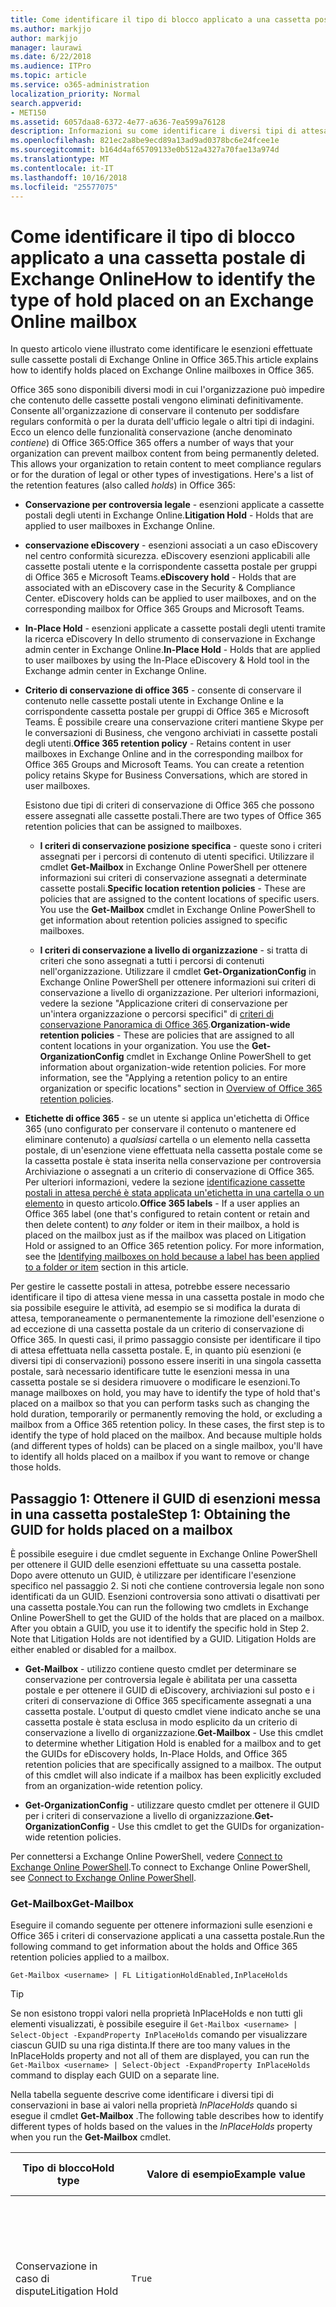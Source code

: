 ```yaml
---
title: Come identificare il tipo di blocco applicato a una cassetta postale di Exchange Online
ms.author: markjjo
author: markjjo
manager: laurawi
ms.date: 6/22/2018
ms.audience: ITPro
ms.topic: article
ms.service: o365-administration
localization_priority: Normal
search.appverid:
- MET150
ms.assetid: 6057daa8-6372-4e77-a636-7ea599a76128
description: Informazioni su come identificare i diversi tipi di attesa può essere messa in una cassetta postale di Office 365. Questi tipi di conservazioni includono i criteri di conservazione Office 365, esenzioni eDiscovery e conservazione per controversia legale. È inoltre possibile determinare se un utente è stato escluso da un criterio di conservazione a livello di organizzazione
ms.openlocfilehash: 821ec2a8be9ecd89a13ad9ad0378bc6e24fcee1e
ms.sourcegitcommit: b164d4af65709133e0b512a4327a70fae13a974d
ms.translationtype: MT
ms.contentlocale: it-IT
ms.lasthandoff: 10/16/2018
ms.locfileid: "25577075"
---
```

# <a name="how-to-identify-the-type-of-hold-placed-on-an-exchange-online-mailbox"></a><span data-ttu-id="5a758-105">Come identificare il tipo di blocco applicato a una cassetta postale di Exchange Online</span><span class="sxs-lookup"><span data-stu-id="5a758-105">How to identify the type of hold placed on an Exchange Online mailbox</span></span>

<span data-ttu-id="5a758-106">In questo articolo viene illustrato come identificare le esenzioni effettuate sulle cassette postali di Exchange Online in Office 365.</span><span class="sxs-lookup"><span data-stu-id="5a758-106">This article explains how to identify holds placed on Exchange Online mailboxes in Office 365.</span></span>

<span data-ttu-id="5a758-p102">Office 365 sono disponibili diversi modi in cui l'organizzazione può impedire che contenuto delle cassette postali vengono eliminati definitivamente. Consente all'organizzazione di conservare il contenuto per soddisfare regulars conformità o per la durata dell'ufficio legale o altri tipi di indagini. Ecco un elenco delle funzionalità conservazione (anche denominato *contiene*) di Office 365:</span><span class="sxs-lookup"><span data-stu-id="5a758-p102">Office 365 offers a number of ways that your organization can prevent mailbox content from being permanently deleted. This allows your organization to retain content to meet compliance regulars or for the duration of legal or other types of investigations. Here's a list of the retention features (also called *holds*) in Office 365:</span></span>

- <span data-ttu-id="5a758-110">**Conservazione per controversia legale** - esenzioni applicate a cassette postali degli utenti in Exchange Online.</span><span class="sxs-lookup"><span data-stu-id="5a758-110">**Litigation Hold** - Holds that are applied to user mailboxes in Exchange Online.</span></span>

- <span data-ttu-id="5a758-p103">**conservazione eDiscovery** - esenzioni associati a un caso eDiscovery nel centro conformità sicurezza. eDiscovery esenzioni applicabili alle cassette postali utente e la corrispondente cassetta postale per gruppi di Office 365 e Microsoft Teams.</span><span class="sxs-lookup"><span data-stu-id="5a758-p103">**eDiscovery hold** - Holds that are associated with an eDiscovery case in the Security & Compliance Center. eDiscovery holds can be applied to user mailboxes, and on the corresponding mailbox for Office 365 Groups and Microsoft Teams.</span></span>

- <span data-ttu-id="5a758-113">**In-Place Hold** - esenzioni applicate a cassette postali degli utenti tramite la ricerca eDiscovery In dello strumento di conservazione in Exchange admin center in Exchange Online.</span><span class="sxs-lookup"><span data-stu-id="5a758-113">**In-Place Hold** - Holds that are applied to user mailboxes by using the In-Place eDiscovery & Hold tool in the Exchange admin center in Exchange Online.</span></span>

- <span data-ttu-id="5a758-p104">**Criterio di conservazione di office 365** - consente di conservare il contenuto nelle cassette postali utente in Exchange Online e la corrispondente cassetta postale per gruppi di Office 365 e Microsoft Teams. È possibile creare una conservazione criteri mantiene Skype per le conversazioni di Business, che vengono archiviati in cassette postali degli utenti.</span><span class="sxs-lookup"><span data-stu-id="5a758-p104">**Office 365 retention policy** - Retains content in user mailboxes in Exchange Online and in the corresponding mailbox for Office 365 Groups and Microsoft Teams. You can create a retention policy retains Skype for Business Conversations, which are stored in user mailboxes.</span></span>

  <span data-ttu-id="5a758-116">Esistono due tipi di criteri di conservazione di Office 365 che possono essere assegnati alle cassette postali.</span><span class="sxs-lookup"><span data-stu-id="5a758-116">There are two types of Office 365 retention policies that can be assigned to mailboxes.</span></span>

    - <span data-ttu-id="5a758-p105">**I criteri di conservazione posizione specifica** - queste sono i criteri assegnati per i percorsi di contenuto di utenti specifici. Utilizzare il cmdlet **Get-Mailbox** in Exchange Online PowerShell per ottenere informazioni sui criteri di conservazione assegnati a determinate cassette postali.</span><span class="sxs-lookup"><span data-stu-id="5a758-p105">**Specific location retention policies** - These are policies that are assigned to the content locations of specific users. You use the **Get-Mailbox** cmdlet in Exchange Online PowerShell to get information about retention policies assigned to specific mailboxes.</span></span>

    - <span data-ttu-id="5a758-p106">**I criteri di conservazione a livello di organizzazione** - si tratta di criteri che sono assegnati a tutti i percorsi di contenuti nell'organizzazione. Utilizzare il cmdlet **Get-OrganizationConfig** in Exchange Online PowerShell per ottenere informazioni sui criteri di conservazione a livello di organizzazione. Per ulteriori informazioni, vedere la sezione "Applicazione criteri di conservazione per un'intera organizzazione o percorsi specifici" di [criteri di conservazione Panoramica di Office 365](retention-policies.md#applying-a-retention-policy-to-an-entire-organization-or-specific-locations).</span><span class="sxs-lookup"><span data-stu-id="5a758-p106">**Organization-wide retention policies** - These are policies that are assigned to all content locations in your organization. You use the **Get-OrganizationConfig** cmdlet in Exchange Online PowerShell to get information about organization-wide retention policies. For more information, see the "Applying a retention policy to an entire organization or specific locations" section in [Overview of Office 365 retention policies](retention-policies.md#applying-a-retention-policy-to-an-entire-organization-or-specific-locations).</span></span>

- <span data-ttu-id="5a758-p107">**Etichette di office 365** - se un utente si applica un'etichetta di Office 365 (uno configurato per conservare il contenuto o mantenere ed eliminare contenuto) a *qualsiasi* cartella o un elemento nella cassetta postale, di un'esenzione viene effettuata nella cassetta postale come se la cassetta postale è stata inserita nella conservazione per controversia Archiviazione o assegnati a un criterio di conservazione di Office 365. Per ulteriori informazioni, vedere la sezione [identificazione cassette postali in attesa perché è stata applicata un'etichetta in una cartella o un elemento](#identifying-mailboxes-on-hold-because-a-label-has-been-applied-to-a-folder-or-item) in questo articolo.</span><span class="sxs-lookup"><span data-stu-id="5a758-p107">**Office 365 labels** - If a user applies an Office 365 label (one that's configured to retain content or retain and then delete content) to *any* folder or item in their mailbox, a hold is placed on the mailbox just as if the mailbox was placed on Litigation Hold or assigned to an Office 365 retention policy. For more information, see the [Identifying mailboxes on hold because a label has been applied to a folder or item](#identifying-mailboxes-on-hold-because-a-label-has-been-applied-to-a-folder-or-item) section in this article.</span></span>

<span data-ttu-id="5a758-p108">Per gestire le cassette postali in attesa, potrebbe essere necessario identificare il tipo di attesa viene messa in una cassetta postale in modo che sia possibile eseguire le attività, ad esempio se si modifica la durata di attesa, temporaneamente o permanentemente la rimozione dell'esenzione o ad eccezione di una cassetta postale da un criterio di conservazione di Office 365. In questi casi, il primo passaggio consiste per identificare il tipo di attesa effettuata nella cassetta postale. E, in quanto più esenzioni (e diversi tipi di conservazioni) possono essere inseriti in una singola cassetta postale, sarà necessario identificare tutte le esenzioni messa in una cassetta postale se si desidera rimuovere o modificare le esenzioni.</span><span class="sxs-lookup"><span data-stu-id="5a758-p108">To manage mailboxes on hold, you may have to identify the type of hold that's placed on a mailbox so that you can perform tasks such as changing the hold duration, temporarily or permanently removing the hold, or excluding a mailbox from a Office 365 retention policy. In these cases, the first step is to identify the type of hold placed on the mailbox. And because multiple holds (and different types of holds) can be placed on a single mailbox, you'll have to identify all holds placed on a mailbox if you want to remove or change those holds.</span></span>

## <a name="step-1-obtaining-the-guid-for-holds-placed-on-a-mailbox"></a><span data-ttu-id="5a758-127">Passaggio 1: Ottenere il GUID di esenzioni messa in una cassetta postale</span><span class="sxs-lookup"><span data-stu-id="5a758-127">Step 1: Obtaining the GUID for holds placed on a mailbox</span></span>

<span data-ttu-id="5a758-p109">È possibile eseguire i due cmdlet seguente in Exchange Online PowerShell per ottenere il GUID delle esenzioni effettuate su una cassetta postale. Dopo avere ottenuto un GUID, è utilizzare per identificare l'esenzione specifico nel passaggio 2. Si noti che contiene controversia legale non sono identificati da un GUID. Esenzioni controversia sono attivati o disattivati per una cassetta postale.</span><span class="sxs-lookup"><span data-stu-id="5a758-p109">You can run the following two cmdlets in Exchange Online PowerShell to get the GUID of the holds that are placed on a mailbox. After you obtain a GUID, you use it to identify the specific hold in Step 2. Note that Litigation Holds are not identified by a GUID. Litigation Holds are either enabled or disabled for a mailbox.</span></span>

- <span data-ttu-id="5a758-p110">**Get-Mailbox** - utilizzo contiene questo cmdlet per determinare se conservazione per controversia legale è abilitata per una cassetta postale e per ottenere il GUID di eDiscovery, archiviazioni sul posto e i criteri di conservazione di Office 365 specificamente assegnati a una cassetta postale. L'output di questo cmdlet viene indicato anche se una cassetta postale è stata esclusa in modo esplicito da un criterio di conservazione a livello di organizzazione.</span><span class="sxs-lookup"><span data-stu-id="5a758-p110">**Get-Mailbox** - Use this cmdlet to determine whether Litigation Hold is enabled for a mailbox and to get the GUIDs for eDiscovery holds, In-Place Holds, and Office 365 retention policies that are specifically assigned to a mailbox. The output of this cmdlet will also indicate if a mailbox has been explicitly excluded from an organization-wide retention policy.</span></span>

- <span data-ttu-id="5a758-134">**Get-OrganizationConfig** - utilizzare questo cmdlet per ottenere il GUID per i criteri di conservazione a livello di organizzazione.</span><span class="sxs-lookup"><span data-stu-id="5a758-134">**Get-OrganizationConfig** - Use this cmdlet to get the GUIDs for organization-wide retention policies.</span></span>

<span data-ttu-id="5a758-135">Per connettersi a Exchange Online PowerShell, vedere [Connect to Exchange Online PowerShell](https://docs.microsoft.com/powershell/exchange/exchange-online/connect-to-exchange-online-powershell/connect-to-exchange-online-powershell?view=exchange-ps).</span><span class="sxs-lookup"><span data-stu-id="5a758-135">To connect to Exchange Online PowerShell, see [Connect to Exchange Online PowerShell](https://docs.microsoft.com/powershell/exchange/exchange-online/connect-to-exchange-online-powershell/connect-to-exchange-online-powershell?view=exchange-ps).</span></span>

### <a name="get-mailbox"></a><span data-ttu-id="5a758-136">Get-Mailbox</span><span class="sxs-lookup"><span data-stu-id="5a758-136">Get-Mailbox</span></span>

<span data-ttu-id="5a758-137">Eseguire il comando seguente per ottenere informazioni sulle esenzioni e Office 365 i criteri di conservazione applicati a una cassetta postale.</span><span class="sxs-lookup"><span data-stu-id="5a758-137">Run the following command to get information about the holds and Office 365 retention policies applied to a mailbox.</span></span>

```
Get-Mailbox <username> | FL LitigationHoldEnabled,InPlaceHolds
```

> [!TIP]
> <span data-ttu-id="5a758-138">Se non esistono troppi valori nella proprietà InPlaceHolds e non tutti gli elementi visualizzati, è possibile eseguire il `Get-Mailbox <username> | Select-Object -ExpandProperty InPlaceHolds` comando per visualizzare ciascun GUID su una riga distinta.</span><span class="sxs-lookup"><span data-stu-id="5a758-138">If there are too many values in the InPlaceHolds property and not all of them are displayed, you can run the `Get-Mailbox <username> | Select-Object -ExpandProperty InPlaceHolds` command to display each GUID on a separate line.</span></span>

<span data-ttu-id="5a758-139">Nella tabella seguente descrive come identificare i diversi tipi di conservazioni in base ai valori nella proprietà *InPlaceHolds* quando si esegue il cmdlet **Get-Mailbox** .</span><span class="sxs-lookup"><span data-stu-id="5a758-139">The following table describes how to identify different types of holds based on the values in the *InPlaceHolds* property when you run the **Get-Mailbox** cmdlet.</span></span>


|<span data-ttu-id="5a758-140">Tipo di blocco</span><span class="sxs-lookup"><span data-stu-id="5a758-140">Hold type</span></span>  |<span data-ttu-id="5a758-141">Valore di esempio</span><span class="sxs-lookup"><span data-stu-id="5a758-141">Example value</span></span>  |<span data-ttu-id="5a758-142">Come identificare la conservazione</span><span class="sxs-lookup"><span data-stu-id="5a758-142">How to identify the hold</span></span>  |
|---------|---------|---------|
|<span data-ttu-id="5a758-143">Conservazione in caso di dispute</span><span class="sxs-lookup"><span data-stu-id="5a758-143">Litigation Hold</span></span>     |    `True`     |     <span data-ttu-id="5a758-144">Conservazione per controversia legale è abilitata per una cassetta postale se la proprietà *LitigationHoldEnabled* è impostata su `True`.</span><span class="sxs-lookup"><span data-stu-id="5a758-144">Litigation Hold is enabled for a mailbox if the *LitigationHoldEnabled* property is set to `True`.</span></span>    |
|<span data-ttu-id="5a758-145">esenzione di eDiscovery</span><span class="sxs-lookup"><span data-stu-id="5a758-145">eDiscovery hold</span></span>     |  `UniH7d895d48-7e23-4a8d-8346-533c3beac15d`       |   <span data-ttu-id="5a758-p111">La *proprietà InPlaceHolds* contiene il GUID di qualsiasi sospensione associata a un caso eDiscovery nel centro conformità sicurezza. È possibile sapere si tratta di un'esenzione di eDiscovery in quanto il GUID inizia con la `UniH` prefisso (che indica una conservazione unificata).</span><span class="sxs-lookup"><span data-stu-id="5a758-p111">The *InPlaceHolds property* contains the GUID of any hold associated with an eDiscovery case in the Security & Compliance Center. You can tell this is an eDiscovery hold because the GUID starts with the `UniH` prefix (which denotes a Unified Hold).</span></span>      |
|<span data-ttu-id="5a758-148">Blocco sul posto</span><span class="sxs-lookup"><span data-stu-id="5a758-148">In-Place Hold</span></span>     |     `c0ba3ce811b6432a8751430937152491` <br/> <span data-ttu-id="5a758-149">oppure</span><span class="sxs-lookup"><span data-stu-id="5a758-149">or</span></span> <br/> `cld9c0a984ca74b457fbe4504bf7d3e00de`  |     <span data-ttu-id="5a758-p112">La proprietà *InPlaceHolds* contiene il GUID In-Place Hold che viene inserito nella cassetta postale. È possibile sapere tratta an In-Place Hold perché sia il GUID non inizia con un prefisso, inizia con la `cld` prefisso.</span><span class="sxs-lookup"><span data-stu-id="5a758-p112">The *InPlaceHolds* property contains the GUID of the In-Place Hold that's placed on the mailbox. You can tell this is an In-Place Hold because the GUID either doesn't start with a prefix or it starts with the `cld` prefix.</span></span>     |
|<span data-ttu-id="5a758-152">Criterio di conservazione di Office 365 in modo specifico applicato alla cassetta postale</span><span class="sxs-lookup"><span data-stu-id="5a758-152">Office 365 retention policy specifically applied to the mailbox</span></span>     |    `mbxcdbbb86ce60342489bff371876e7f224:1` <br/> <span data-ttu-id="5a758-153">oppure</span><span class="sxs-lookup"><span data-stu-id="5a758-153">or</span></span> <br/> `skp127d7cf1076947929bf136b7a2a8c36f:3`     |     <span data-ttu-id="5a758-p113">La proprietà InPlaceHolds contiene i GUID qualsiasi posizione specifica dei criteri di conservazione applicato alla cassetta postale. È possibile identificare i criteri di conservazione in quanto il GUID inizia con la `mbx` o `skp` prefisso. Il `skp` prefisso indica che viene applicato il criterio di conservazione Skype per le conversazioni Business nella cassetta postale dell'utente.</span><span class="sxs-lookup"><span data-stu-id="5a758-p113">The InPlaceHolds property contains GUIDs of any specific location retention policy that's applied to the mailbox. You can identify retention policies because the GUID starts with the `mbx` or the `skp` prefix. The `skp` prefix indicates that the retention policy is applied to Skype for Business conversations in the user's mailbox.</span></span>    |
|<span data-ttu-id="5a758-157">Escluso da un criterio di conservazione a livello di organizzazione Office 365</span><span class="sxs-lookup"><span data-stu-id="5a758-157">Excluded from an organization-wide Office 365 retention policy</span></span>     |   `-mbxe9b52bf7ab3b46a286308ecb29624696`      |     <span data-ttu-id="5a758-158">Se una cassetta postale è escluso da un criterio di conservazione a livello di organizzazione Office 365, il GUID per il criterio di conservazione della cassetta postale viene escluso dal viene visualizzato nella proprietà InPlaceHolds e identificato dal `-mbx` prefisso.</span><span class="sxs-lookup"><span data-stu-id="5a758-158">If a mailbox is excluded from an organization-wide Office 365 retention policy, the GUID for the retention policy the mailbox is excluded from is displayed in the InPlaceHolds property and is identified by the `-mbx` prefix.</span></span>    |

### <a name="get-organizationconfig"></a><span data-ttu-id="5a758-159">Get-OrganizationConfig</span><span class="sxs-lookup"><span data-stu-id="5a758-159">Get-OrganizationConfig</span></span>
<span data-ttu-id="5a758-p114">Se la proprietà *InPlaceHolds* è vuota quando si esegue il cmdlet **Get-Mailbox** , è ancora possibile uno o più a livello di organizzazione Office 365 criteri di conservazione applicati alla cassetta postale. Eseguire il seguente comando in Exchange Online PowerShell per ottenere un elenco di GUID di criteri di conservazione a livello di organizzazione Office 365.</span><span class="sxs-lookup"><span data-stu-id="5a758-p114">If the *InPlaceHolds* property is empty when you run the **Get-Mailbox** cmdlet, there still may be one or more organization-wide Office 365 retention policies applied to the mailbox. Run the following command in Exchange Online PowerShell to get a list of GUIDs for organization-wide Office 365 retention policies.</span></span>

```
Get-OrganizationConfig | FL InPlaceHolds
```

> [!TIP]
> <span data-ttu-id="5a758-162">Se non esistono troppi valori nella proprietà InPlaceHolds e non tutti gli elementi visualizzati, è possibile eseguire il `Get-OrganizationConfig | Select-Object -ExpandProperty InPlaceHolds` comando per visualizzare ciascun GUID su una riga distinta.</span><span class="sxs-lookup"><span data-stu-id="5a758-162">If there are too many values in the InPlaceHolds property and not all of them are displayed, you can run the `Get-OrganizationConfig | Select-Object -ExpandProperty InPlaceHolds` command to display each GUID on a separate line.</span></span>

<span data-ttu-id="5a758-163">Nella tabella seguente vengono descritti i diversi tipi di archiviazione a livello di organizzazione e come identificare ogni tipo di base i GUID contenuti nella proprietà *InPlaceHolds* quando si esegue il cmdlet **Get-OrganizationConfig** .</span><span class="sxs-lookup"><span data-stu-id="5a758-163">The following table describes the different types of organization-wide holds and how to identify each type based on the GUIDs contained in *InPlaceHolds* property when you run the **Get-OrganizationConfig** cmdlet.</span></span>


|<span data-ttu-id="5a758-164">Tipo di blocco</span><span class="sxs-lookup"><span data-stu-id="5a758-164">Hold type</span></span>  |<span data-ttu-id="5a758-165">Valore di esempio</span><span class="sxs-lookup"><span data-stu-id="5a758-165">Example value</span></span>  |<span data-ttu-id="5a758-166">Descrizione</span><span class="sxs-lookup"><span data-stu-id="5a758-166">Description</span></span>  |
|---------|---------|---------|
|<span data-ttu-id="5a758-167">I criteri di conservazione 365 Office applicato alle cassette postali di Exchange, cartelle pubbliche di Exchange e team di chat</span><span class="sxs-lookup"><span data-stu-id="5a758-167">Office 365 retention policies applied to Exchange mailboxes, Exchange public folders, and Teams chats</span></span>    |      `mbx7cfb30345d454ac0a989ab3041051209:2`   |   <span data-ttu-id="5a758-p115">Criteri di conservazione a livello di organizzazione applicati alle cassette postali di Exchange, cartelle pubbliche di Exchange, e le chat di 1xN Teams Microsoft vengono identificate in base ai GUID che iniziano con la `mbx` prefisso. Si noti che 1xN chat vengono archiviate nella cassetta postale di partecipanti alla chat singoli.</span><span class="sxs-lookup"><span data-stu-id="5a758-p115">Organization-wide retention policies applied to Exchange mailboxes, Exchange public folders, and 1xN chats in Microsoft Teams are identified by GUIDs that start with the `mbx` prefix. Note that 1xN chats are stored in the mailbox of the individual chat participants.</span></span>      |
|<span data-ttu-id="5a758-170">Criterio di conservazione 365 Office applicata ai messaggi di canale di gruppi di Office 365 e team</span><span class="sxs-lookup"><span data-stu-id="5a758-170">Office 365 retention policy applied to Office 365 Groups and Teams channel messages</span></span>     |   `grp1a0a132ee8944501a4bb6a452ec31171:3`      |    <span data-ttu-id="5a758-p116">Criteri di conservazione a livello di organizzazione applicati ai gruppi di Office 365 e i messaggi di canale in Microsoft Teams vengono identificati in base ai GUID che iniziano con la `grp` prefisso. Si noti che i messaggi di canale sono archiviati nella cassetta postale di gruppo associato a un Team di Microsoft.</span><span class="sxs-lookup"><span data-stu-id="5a758-p116">Organization-wide retention policies applied to Office 365 groups and channel messages in Microsoft Teams are identified by GUIDs that start with the `grp` prefix. Note that channel messages are stored in the group mailbox that is associated with a Microsoft Team.</span></span>     |

<span data-ttu-id="5a758-173">Per ulteriori informazioni applicati criteri di conservazione Teams Microsoft, vedere la sezione "Location team" [Panoramica dei criteri di conservazione](retention-policies.md#applying-a-retention-policy-to-an-entire-organization-or-specific-locations).</span><span class="sxs-lookup"><span data-stu-id="5a758-173">For more information retention policies applied to Microsoft Teams, see the "Teams location" section [Overview of retention policies](retention-policies.md#applying-a-retention-policy-to-an-entire-organization-or-specific-locations).</span></span>

### <a name="understanding-the-format-of-the-inplaceholds-value-for-retention-policies"></a><span data-ttu-id="5a758-174">Informazioni sul formato del valore InPlaceHolds per i criteri di conservazione</span><span class="sxs-lookup"><span data-stu-id="5a758-174">Understanding the format of the InPlaceHolds value for retention policies</span></span>

<span data-ttu-id="5a758-p117">Oltre il prefisso (mbx, skp o gruppo) che identifica un elemento nella proprietà InPlaceHolds come criterio di conservazione di Office 365, il valore contiene inoltre un suffisso che identifica il tipo di azione di conservazione è configurato per il criterio. Ad esempio, il suffisso di azione è evidenziato in grassetto negli esempi seguenti:</span><span class="sxs-lookup"><span data-stu-id="5a758-p117">In addition to the prefix (mbx, skp, or grp) that identifies an item in the InPlaceHolds property as an Office 365 retention policy, the value also contains a suffix that identifies the type of retention action that's configured for the policy. For example, the action suffix is highlighted in bold type in the following examples:</span></span>

   <span data-ttu-id="5a758-177">`skp127d7cf1076947929bf136b7a2a8c36f`**: 1**</span><span class="sxs-lookup"><span data-stu-id="5a758-177">`skp127d7cf1076947929bf136b7a2a8c36f`**:1**</span></span>

   <span data-ttu-id="5a758-178">`mbx7cfb30345d454ac0a989ab3041051209`**: 2**</span><span class="sxs-lookup"><span data-stu-id="5a758-178">`mbx7cfb30345d454ac0a989ab3041051209`**:2**</span></span>

   <span data-ttu-id="5a758-179">`grp1a0a132ee8944501a4bb6a452ec31171`**: 3**</span><span class="sxs-lookup"><span data-stu-id="5a758-179">`grp1a0a132ee8944501a4bb6a452ec31171`**:3**</span></span>

<span data-ttu-id="5a758-180">Nella tabella seguente vengono definiti i tre azioni di conservazione possibili:</span><span class="sxs-lookup"><span data-stu-id="5a758-180">The following table defines the three possible retention actions:</span></span>

|<span data-ttu-id="5a758-181">Valore</span><span class="sxs-lookup"><span data-stu-id="5a758-181">Value</span></span>  |<span data-ttu-id="5a758-182">Descrizione</span><span class="sxs-lookup"><span data-stu-id="5a758-182">Description</span></span>  |
|---------|---------|
|<span data-ttu-id="5a758-183">**1**</span><span class="sxs-lookup"><span data-stu-id="5a758-183">**1**</span></span>     | <span data-ttu-id="5a758-184">Indica che il criterio di conservazione è configurato per eliminare gli elementi. il criterio non conservazione degli elementi.</span><span class="sxs-lookup"><span data-stu-id="5a758-184">Indicates the retention policy is configured to delete items; the policy doesn't retain items.</span></span>        |
|<span data-ttu-id="5a758-185">**2**</span><span class="sxs-lookup"><span data-stu-id="5a758-185">**2**</span></span>    |    <span data-ttu-id="5a758-186">Indica che il criterio di conservazione è configurato per contenere dati. il criterio non elimina gli elementi dopo la scadenza del periodo di conservazione.</span><span class="sxs-lookup"><span data-stu-id="5a758-186">Indicates the retention policy is configured to hold items; the policy doesn't delete items after the retention period expires.</span></span>     |
|<span data-ttu-id="5a758-187">**3**</span><span class="sxs-lookup"><span data-stu-id="5a758-187">**3**</span></span>     |   <span data-ttu-id="5a758-188">Indica che il criterio di conservazione è configurato per conservare gli elementi e quindi eliminarli dopo la scadenza del periodo di conservazione.</span><span class="sxs-lookup"><span data-stu-id="5a758-188">Indicates the retention policy is configured to hold items and then delete them after the retention period expires.</span></span>      |

<span data-ttu-id="5a758-189">Per ulteriori informazioni sulle azioni di conservazione, vedere la sezione "Mantenimento del contenuto per un determinato periodo di tempo" in [Panoramica di criteri di conservazione](retention-policies.md#retaining-content-for-a-specific-period-of-time).</span><span class="sxs-lookup"><span data-stu-id="5a758-189">For more information about retention actions, see the "Retaining content for a specific period of time" section in [Overview of retention policies](retention-policies.md#retaining-content-for-a-specific-period-of-time).</span></span>
   
## <a name="step-2-using-the-guid-to-identify-the-hold"></a><span data-ttu-id="5a758-190">Passaggio 2: Utilizzando il GUID per identificare l'attesa</span><span class="sxs-lookup"><span data-stu-id="5a758-190">Step 2: Using the GUID to identify the hold</span></span>

<span data-ttu-id="5a758-p118">Dopo avere ottenuto il GUID di un'esenzione che viene applicato a una cassetta postale, il passaggio successivo è utilizzare tale GUID per identificare l'attesa. Nelle sezioni seguenti viene illustrato come identificare il nome dell'esenzione (e altre informazioni) utilizzando il GUID di attesa.</span><span class="sxs-lookup"><span data-stu-id="5a758-p118">After you obtain the GUID for a hold that is applied to a mailbox, the next step is to use that GUID to identify the hold. The following sections show how to identify the name of the hold (and other information) by using the hold GUID.</span></span>

### <a name="ediscovery-holds"></a><span data-ttu-id="5a758-193">esenzioni eDiscovery</span><span class="sxs-lookup"><span data-stu-id="5a758-193">eDiscovery holds</span></span>

<span data-ttu-id="5a758-p119">Eseguire i seguenti comandi in sicurezza e conformità centro PowerShell per identificare un'esenzione di eDiscovery applicato alla cassetta postale. Utilizzare il GUID (non includendo il prefisso UniH) per eDiscovery attesa identificato nel passaggio 1. Il primo comando crea una variabile contenente informazioni sulla conservazione; Questa variabile viene utilizzata in altri comandi. Il secondo comando viene visualizzato il nome del caso di eDiscovery che è associato all'esenzione. Il terzo comando viene visualizzato il nome dell'esenzione e un elenco delle cassette postali a che si applica l'esenzione.</span><span class="sxs-lookup"><span data-stu-id="5a758-p119">Run the following commands in Security & Compliance Center PowerShell to identify an eDiscovery hold that's applied to the mailbox. Use the GUID (not including the UniH prefix) for the eDiscovery hold that you identified in Step 1. The first command creates a variable that contains information about the hold; this variable is used in the other commands. The second command displays the name of the eDiscovery case the hold is associated with. The third command displays the name of the hold and a list of the mailboxes the hold applies to.</span></span>

```
$CaseHold = Get-CaseHoldPolicy <hold GUID without prefix>
```

```
Get-ComplianceCase $CaseHold.CaseId | FL Name
```

```
$CaseHold | FL Name,ExchangeLocation
```

<span data-ttu-id="5a758-199">Per connettersi a PowerShell centro conformità e sicurezza, vedere [Connect to Office 365 Security & PowerShell centro conformità](https://docs.microsoft.com/powershell/exchange/office-365-scc/connect-to-scc-powershell/connect-to-scc-powershell?view=exchange-ps).</span><span class="sxs-lookup"><span data-stu-id="5a758-199">To connect to Security & Compliance Center PowerShell, see  [Connect to Office 365 Security & Compliance Center PowerShell](https://docs.microsoft.com/powershell/exchange/office-365-scc/connect-to-scc-powershell/connect-to-scc-powershell?view=exchange-ps).</span></span>

### <a name="in-place-holds"></a><span data-ttu-id="5a758-200">Blocchi sul posto</span><span class="sxs-lookup"><span data-stu-id="5a758-200">In-Place Holds</span></span>

<span data-ttu-id="5a758-p120">Eseguire il seguente comando in Exchange Online PowerShell per identificare In-Place Hold applicato alla cassetta postale. Utilizzare il GUID per l'archiviazione sul posto identificato nel passaggio 1. Il comando Visualizza il nome dell'esenzione e un elenco delle cassette postali a che si applica l'esenzione.</span><span class="sxs-lookup"><span data-stu-id="5a758-p120">Run the following command in Exchange Online PowerShell to identify the In-Place Hold that's applied to the mailbox. Use the GUID for the In-Place Hold that you identified in Step 1. The command displays the name of the hold and a list of the mailboxes the hold applies to.</span></span>

```
Get-MailboxSearch -InPlaceHoldIdentity <hold GUID> | FL Name,SourceMailboxes
```
<span data-ttu-id="5a758-204">Si noti che se il GUID per l'archiviazione sul posto inizia con la `cld` prefix, è necessario includere il prefisso quando si esegue il comando precedente.</span><span class="sxs-lookup"><span data-stu-id="5a758-204">Note that if the GUID for the In-Place Hold starts with the `cld` prefix, be sure to include the prefix when running the previous command.</span></span>

### <a name="office-365-retention-policies"></a><span data-ttu-id="5a758-205">Criteri di conservazione di Office 365</span><span class="sxs-lookup"><span data-stu-id="5a758-205">Office 365 retention policies</span></span>

<span data-ttu-id="5a758-p121">Eseguire il comando seguente in sicurezza e conformità centro PowerShell all'identità il criterio di conservazione di Office 365 (livello di organizzazione o specifico il percorso) che viene applicato alla cassetta postale. Utilizzare il GUID (non includendo il prefisso mbx, skp o gruppo oppure il suffisso di azione) identificato nel passaggio 1.</span><span class="sxs-lookup"><span data-stu-id="5a758-p121">Run the following command in Security & Compliance Center PowerShell to identity the Office 365 retention policy (organization-wide or specific location) that's applied to the mailbox. Use the GUID (not including the mbx, skp, or grp prefix or the action suffix) that you identified in Step 1.</span></span>

```
Get-RetentionCompliancePolicy <hold GUID without prefix or suffix> -DistributionDetail  | FL Name,*Location
```

## <a name="identifying-mailboxes-on-hold-because-a-label-has-been-applied-to-a-folder-or-item"></a><span data-ttu-id="5a758-208">Identificazione delle cassette postali in attesa perché è stata applicata un'etichetta in una cartella o un elemento</span><span class="sxs-lookup"><span data-stu-id="5a758-208">Identifying mailboxes on hold because a label has been applied to a folder or item</span></span>

<span data-ttu-id="5a758-p122">Ogni volta che un utente applica un'etichetta è configurata per conservare il contenuto o mantenere e quindi eliminare il contenuto di una cartella o un elemento nella propria cassetta postale, le proprietà della cassetta postale *ComplianceTagHoldApplied* è impostata su **True**. In questo caso, la cassetta postale è considerata da in attesa, come se è stata inserita nella conservazione per controversia legale o assegnato a un criterio di conservazione di Office 365. Quando la proprietà *ComplianceTagHoldApplied* è impostata su **True**, possono verificarsi le operazioni seguenti:</span><span class="sxs-lookup"><span data-stu-id="5a758-p122">Whenever a user applies a label that's configured to retain content or retain and then delete content to any folder or item in their mailbox, the *ComplianceTagHoldApplied* mailbox property is set to **True**. When this happens, the mailbox is considered to be on hold, just as if it was placed on Litigation Hold or assigned to an Office 365 retention policy. When the *ComplianceTagHoldApplied* property is set to **True**, the following things may occur:</span></span>

- <span data-ttu-id="5a758-212">Se viene eliminata la cassetta postale o account utente di Office 365 dell'utente, la cassetta postale diventa una [cassetta postale inattiva](inactive-mailboxes-in-office-365.md).</span><span class="sxs-lookup"><span data-stu-id="5a758-212">If the mailbox or the user's Office 365 user account is deleted, the mailbox becomes an [inactive mailbox](inactive-mailboxes-in-office-365.md).</span></span>
- <span data-ttu-id="5a758-213">Non sarà in grado di disabilitare la cassetta postale (la cassetta postale principale o la cassetta postale di archiviazione, se abilitato).</span><span class="sxs-lookup"><span data-stu-id="5a758-213">You won't be able to disable the mailbox (either the primary mailbox or the archive mailbox, if it's enabled).</span></span>
- <span data-ttu-id="5a758-p123">Gli elementi nella cassetta postale possono essere conservati più del previsto. Perché la cassetta postale è in attesa e pertanto nessun elemento verrà eliminato (cancellati).</span><span class="sxs-lookup"><span data-stu-id="5a758-p123">Items in the mailbox may be retained longer than expected. This is because the mailbox is on hold and therefore no items will be permanently deleted (purged).</span></span>

<span data-ttu-id="5a758-216">Per visualizzare il valore della proprietà *ComplianceTagHoldApplied* , eseguire il seguente comando in Exchange Online PowerShell:</span><span class="sxs-lookup"><span data-stu-id="5a758-216">To view the value of the *ComplianceTagHoldApplied* property, run the following command in Exchange Online PowerShell:</span></span>

```
Get-Mailbox <username> |FL ComplianceTagHoldApplied
```

<span data-ttu-id="5a758-217">Per ulteriori informazioni sulle etichette, vedere [Panoramica di Office 365 etichette](labels.md).</span><span class="sxs-lookup"><span data-stu-id="5a758-217">For more information about labels, see [Overview of Office 365 labels](labels.md).</span></span>

## <a name="managing-mailboxes-on-delay-hold"></a><span data-ttu-id="5a758-218">Gestione delle cassette postali in ritardo attesa</span><span class="sxs-lookup"><span data-stu-id="5a758-218">Managing mailboxes on delay hold</span></span>

<span data-ttu-id="5a758-p124">Dopo la rimozione di qualsiasi tipo di attesa da una cassetta postale, il valore della proprietà della cassetta postale *DelayHoldApplied* è impostato su **True**. Questa operazione viene eseguita la volta successiva l'Assistente cartelle gestite elaborata la cassetta postale e rileva che è stata rimossa un'esenzione. Questo viene chiamato un *ritardo di conservazione* e significa che la rimozione effettiva dell'esenzione ha un ritardo per 30 giorni impedire che i dati vengano rimossi definitivamente dalla cassetta postale. In questo modo gli amministratori la possibilità di cercare o il ripristino di elementi delle cassette postali che verranno cancellati dopo la sospensione viene effettivamente rimosso. Quando un'esenzione ritardo viene effettuata nella cassetta postale, la cassetta postale è ancora considerata in attesa per un periodo illimitato come se la cassetta postale è stata controversie legali. Dopo 30 giorni, scade la conservazione di ritardo e Office 365 verrà automaticamente tenta di rimuovere la conservazione di ritardo (impostando la proprietà *DelayHoldApplied* su **False**) in modo che esenzione vengono effettivamente rimosse. Dopo la proprietà *DelayHoldApplied* su **False**, verranno eliminati gli elementi contrassegnati per la rimozione della cassetta postale viene elaborato dall'Assistente cartelle gestite.</span><span class="sxs-lookup"><span data-stu-id="5a758-p124">After any type of hold is removed from a mailbox, the value of the *DelayHoldApplied* mailbox property is set to **True**. This occurs the next time the Managed Folder Assistant processes the mailbox and detects that a hold has been removed. This is called a *delay hold* and means that the actual removal of the hold is delayed for 30 days to prevent data from being permanently deleted (purged) from the mailbox. This gives admins an opportunity to search for or recover mailbox items that will be purged after the hold is actually removed. When a delay hold is placed on the mailbox, the mailbox is still considered to be on hold for an unlimited duration, as if the mailbox was on Litigation Hold. After 30 days, the delay hold expires, and Office 365 will automatically attempt to remove the delay hold (by setting the *DelayHoldApplied* property to **False**) so that the hold will be actually removed. After the *DelayHoldApplied* property to **False**, items that are marked for removal will be purged the next time the mailbox is processed by the Managed Folder Assistant.</span></span>

<span data-ttu-id="5a758-226">Per visualizzare il valore della proprietà *DelayHoldApplied* per una cassetta postale, eseguire il seguente comando in Exchange Online PowerShell.</span><span class="sxs-lookup"><span data-stu-id="5a758-226">To view the value for the *DelayHoldApplied* property for a mailbox, run the following command in Exchange Online PowerShell.</span></span>

```
Get-Mailbox <username> | FL DelayHoldApplied
```

<span data-ttu-id="5a758-227">Per rimuovere la conservazione di ritardo prima della scadenza, è possibile eseguire il seguente comando in Exchange Online PowerShell:</span><span class="sxs-lookup"><span data-stu-id="5a758-227">To remove the delay hold before it expires, you can run the following command in Exchange Online PowerShell:</span></span> 
 
```
Set-Mailbox <username> -RemoveDelayHoldApplied
```
<span data-ttu-id="5a758-228">Si noti che è necessario appartenere al ruolo giudiziari di Exchange Online utilizzare il parametro *RemoveDelayHoldApplied*</span><span class="sxs-lookup"><span data-stu-id="5a758-228">Note that you must be assigned the Legal Hold role in Exchange Online to use the *RemoveDelayHoldApplied* parameter</span></span> 

<span data-ttu-id="5a758-229">Per rimuovere il blocco di ritardo per una cassetta postale inattiva, eseguire il seguente comando in Exchange Online PowerShell:</span><span class="sxs-lookup"><span data-stu-id="5a758-229">To remove the delay hold on an inactive mailbox, run the following command in Exchange Online PowerShell:</span></span>

```
Set-Mailbox <DN or Exchange GUID> -InactiveMailbox -RemoveDelayHoldApplied
```

> [!TIP]
> <span data-ttu-id="5a758-p125">Il modo migliore per specificare una cassetta postale inattiva nel comando precedente consiste nell'utilizzare il relativo valore il nome distinto o il GUID di Exchange. Utilizzando uno dei seguenti valori aiuta a prevenire accidentalmente specificare la cassetta postale di un problema.</span><span class="sxs-lookup"><span data-stu-id="5a758-p125">The best way to specify an inactive mailbox in the previous command is to use its Distinguished Name or Exchange GUID value. Using one of these values helps prevent accidentally specifying the wrong mailbox.</span></span> 

## <a name="next-steps"></a><span data-ttu-id="5a758-232">Passaggi successivi</span><span class="sxs-lookup"><span data-stu-id="5a758-232">Next steps</span></span>

<span data-ttu-id="5a758-p126">Dopo aver identificato le conservazioni che vengono applicate a una cassetta postale, è possibile eseguire le attività, ad esempio modifica la durata della conservazione, temporaneamente o rimuovere in modo permanente la conservazione o nel caso di criteri di conservazione di Office 365, ad eccezione di una cassetta postale inattiva dal criterio. Per ulteriori informazioni sull'esecuzione di attività relative alle esenzioni, vedere uno degli argomenti seguenti:</span><span class="sxs-lookup"><span data-stu-id="5a758-p126">After you identify the holds that are applied to a mailbox, you can perform tasks such as changing the duration of the hold, temporarily or permanently removing the hold, or in the case of Office 365 retention policies, excluding an inactive mailbox from the policy. For more information about performing tasks related to holds, see the one of the following topics:</span></span>

- <span data-ttu-id="5a758-p127">Eseguire il [RetentionCompliancePolicy Set - AddExchangeLocationException \<cassetta postale utente >](https://docs.microsoft.com/powershell/module/exchange/policy-and-compliance-retention/Set-RetentionCompliancePolicy?view=exchange-ps) command in sicurezza e conformità centro PowerShell per escludere una cassetta postale da un criterio di conservazione a livello di organizzazione Office 365. Si noti che questo comando può essere utilizzato solo per i criteri di conservazione dove il valore della proprietà *ExchangeLocation* è uguale a `All`.</span><span class="sxs-lookup"><span data-stu-id="5a758-p127">Run the [Set-RetentionCompliancePolicy -AddExchangeLocationException \<user mailbox>](https://docs.microsoft.com/powershell/module/exchange/policy-and-compliance-retention/Set-RetentionCompliancePolicy?view=exchange-ps) command in Security & Compliance Center PowerShell to exclude a mailbox from an organization-wide Office 365 retention policy. Note that this command can only be used for retention policies where the value for the *ExchangeLocation* property equals `All`.</span></span>

- <span data-ttu-id="5a758-237">Eseguire il [Set-Mailbox - ExcludeFromOrgHolds \<contenere GUID senza prefisso o suffisso >](https://docs.microsoft.com/powershell/module/exchange/mailboxes/set-mailbox?view=exchange-ps) comando in Exchange Online PowerShell per escludere una cassetta postale inattiva da un criterio di conservazione a livello di organizzazione Office 365.</span><span class="sxs-lookup"><span data-stu-id="5a758-237">Run the [Set-Mailbox -ExcludeFromOrgHolds \<hold GUID without prefix or suffix>](https://docs.microsoft.com/powershell/module/exchange/mailboxes/set-mailbox?view=exchange-ps) command in Exchange Online PowerShell to exclude an inactive mailbox from an organization-wide Office 365 retention policy.</span></span>

- [<span data-ttu-id="5a758-238">Modificare la durata dell'attesa di una cassetta postale inattiva in Office 365</span><span class="sxs-lookup"><span data-stu-id="5a758-238">Change the hold duration for an inactive mailbox in Office 365</span></span>](change-the-hold-duration-for-an-inactive-mailbox.md)

- [<span data-ttu-id="5a758-239">Eliminare una cassetta postale inattiva in Office 365</span><span class="sxs-lookup"><span data-stu-id="5a758-239">Delete an inactive mailbox in Office 365</span></span>](delete-an-inactive-mailbox.md)

- [<span data-ttu-id="5a758-240">Eliminare gli elementi nella cartella Elementi recuperabili delle cassette postali basate su cloud con blocchi</span><span class="sxs-lookup"><span data-stu-id="5a758-240">Delete items in the Recoverable Items folder of cloud-based mailboxes on hold</span></span>](delete-items-in-the-recoverable-items-folder-of-mailboxes-on-hold.md)
